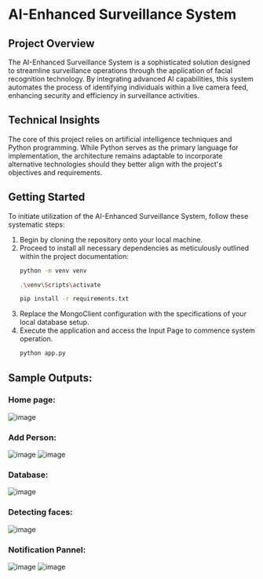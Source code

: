 # AI-Enhanced Surveillance System

## Project Overview

The AI-Enhanced Surveillance System is a sophisticated solution designed to streamline surveillance operations through the application of facial recognition technology. By integrating advanced AI capabilities, this system automates the process of identifying individuals within a live camera feed, enhancing security and efficiency in surveillance activities.

## Technical Insights

The core of this project relies on artificial intelligence techniques and Python programming. While Python serves as the primary language for implementation, the architecture remains adaptable to incorporate alternative technologies should they better align with the project's objectives and requirements.

## Getting Started

To initiate utilization of the AI-Enhanced Surveillance System, follow these systematic steps:

1. Begin by cloning the repository onto your local machine.
2. Proceed to install all necessary dependencies as meticulously outlined within the project documentation:
   ```bash
   python -m venv venv
   ```
   ```bash
   .\venv\Scripts\activate
   ```
   ```bash
   pip install -r requirements.txt
   ```
3. Replace the MongoClient configuration with the specifications of your local database setup.
4. Execute the application and access the Input Page to commence system operation.
   ```bash
   python app.py
   ```
## Sample Outputs:
### Home page:
![image](https://github.com/pvchaitanya8/AI_Enhanced_Surveillance/assets/93573686/6a24e7ad-b212-4bce-bf4b-abd70f287a5e)
### Add Person:
![image](https://github.com/pvchaitanya8/AI_Enhanced_Surveillance/assets/93573686/d749ba3f-c6ca-4c3e-b11f-05c8f725009b)
![image](https://github.com/pvchaitanya8/AI_Enhanced_Surveillance/assets/93573686/989b0227-64d7-4c4d-b51f-bd1083a59186)
### Database:
![image](https://github.com/pvchaitanya8/AI_Enhanced_Surveillance/assets/93573686/8243b19d-4f31-4397-ac78-ec3842f9e7f9)
### Detecting faces:
![image](https://github.com/pvchaitanya8/AI_Enhanced_Surveillance/assets/93573686/13979a3b-1db1-41a5-8483-ebb2ec284357)
### Notification Pannel:
![image](https://github.com/pvchaitanya8/AI_Enhanced_Surveillance/assets/93573686/fb251b36-b7e0-4be9-86ad-3b5135e3ae44)
![image](https://github.com/pvchaitanya8/AI_Enhanced_Surveillance/assets/93573686/e1c0d83e-d2c3-4b26-8958-881046f06ef4)

